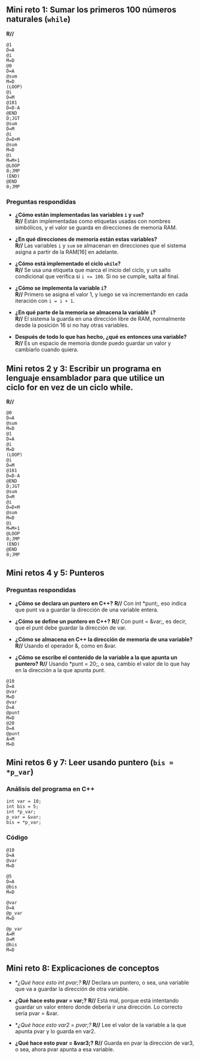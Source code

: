 ## Mini reto 1: Sumar los primeros 100 números naturales (`while`)

**R//**
```
@1
D=A
@i
M=D
@0
D=A
@sum
M=D
(LOOP)
@i
D=M
@101
D=D-A
@END
D;JGT
@sum
D=M
@i
D=D+M
@sum
M=D
@i
M=M+1
@LOOP
0;JMP
(END)
@END
0;JMP
```

### Preguntas respondidas

- **¿Cómo están implementadas las variables `i` y `sum`?**  
**R//** Están implementadas como etiquetas usadas con nombres simbólicos, y el valor se guarda en direcciones de memoria RAM.

- **¿En qué direcciones de memoria están estas variables?**  
**R//** Las variables `i` y `sum` se almacenan en direcciones que el sistema asigna a partir de la RAM[16] en adelante.

- **¿Cómo está implementado el ciclo `while`?**  
**R//** Se usa una etiqueta que marca el inicio del ciclo, y un salto condicional que verifica si `i <= 100`. Si no se cumple, salta al final.

- **¿Cómo se implementa la variable `i`?**  
**R//** Primero se asigna el valor 1, y luego se va incrementando en cada iteración con `i = i + 1`.

- **¿En qué parte de la memoria se almacena la variable `i`?**  
**R//** El sistema la guarda en una dirección libre de RAM, normalmente desde la posición 16 si no hay otras variables.

- **Después de todo lo que has hecho, ¿qué es entonces una variable?**  
**R//** Es un espacio de memoria donde puedo guardar un valor y cambiarlo cuando quiera.


## Mini retos 2 y 3: Escribir un programa en lenguaje ensamblador para que utilice un ciclo for en vez de un ciclo while.

**R//**
```
@0
D=A
@sum
M=D
@1
D=A
@i
M=D
(LOOP)
@i
D=M
@101
D=D-A
@END
D;JGT
@sum
D=M
@i
D=D+M
@sum
M=D
@i
M=M+1
@LOOP
0;JMP
(END)
@END
0;JMP
```

## Mini retos 4 y 5: Punteros

### Preguntas respondidas
- **¿Cómo se declara un puntero en C++?**
**R//** Con int *punt;, eso indica que punt va a guardar la dirección de una variable entera.

- **¿Cómo se define un puntero en C++?**
**R//** Con punt = &var;, es decir, que el punt debe guardar la dirección de var.

- **¿Cómo se almacena en C++ la dirección de memoria de una variable?**
**R//** Usando el operador &, como en &var.

- **¿Cómo se escribe el contenido de la variable a la que apunta un puntero?**
**R//** Usando *punt = 20;, o sea, cambio el valor de lo que hay en la dirección a la que apunta punt.

```
@10
D=A
@var
M=D
@var
D=A
@punt
M=D
@20
D=A
@punt
A=M
M=D
```

## Mini retos 6 y 7: Leer usando puntero (`bis = *p_var`)

### Análisis del programa en C++
```
int var = 10;
int bis = 5;
int *p_var;
p_var = &var;
bis = *p_var;
```
### Código
```
@10
D=A
@var
M=D

@5
D=A
@bis
M=D

@var
D=A
@p_var
M=D

@p_var
A=M
D=M
@bis
M=D
```

## Mini reto 8: Explicaciones de conceptos
- **¿Qué hace esto int *pvar;?**
**R//** Declara un puntero, o sea, una variable que va a guardar la dirección de otra variable.

- **¿Qué hace esto pvar = var;?**
**R//** Está mal, porque está intentando guardar un valor entero donde debería ir una dirección. Lo correcto sería pvar = &var.

- **¿Qué hace esto var2 = *pvar;?**
**R//** Lee el valor de la variable a la que apunta pvar y lo guarda en var2.

- **¿Qué hace esto pvar = &var3;?**
**R//** Guarda en pvar la dirección de var3, o sea, ahora pvar apunta a esa variable.

